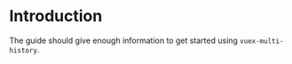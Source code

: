 # Introduction

The guide should give enough information to get started using `vuex-multi-history`.
